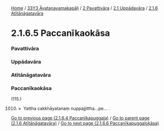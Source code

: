 
[Home](/) / [33Y3 Āyatanayamakapāḷi](/tipitaka/33Y3.md) / [2 Pavattivāra](/tipitaka/33Y3/2.md) / [2.1 Uppādavāra](/tipitaka/33Y3/2/2.1.md) / [2.1.6 Atītānāgatavāra](/tipitaka/33Y3/2/2.1/2.1.6.md)

# 2.1.6.5 Paccanīkaokāsa

### Pavattivāra

### Uppādavāra

### Atītānāgatavāra

### Paccanīkaokāsa

(115.)

1010. »  Yattha cakkhāyatanaṃ nuppajjittha…pe… .

[Go to previous page (2.1.6.4 Paccanīkapuggala)](/tipitaka/33Y3/2/2.1/2.1.6/2.1.6.4.md) / [Go to parent page (2.1.6 Atītānāgatavāra)](/tipitaka/33Y3/2/2.1/2.1.6.md) / [Go to next page (2.1.6.6 Paccanīkapuggalokāsa)](/tipitaka/33Y3/2/2.1/2.1.6/2.1.6.6.md)


